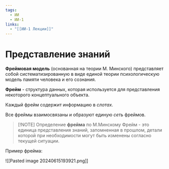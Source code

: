 ```yaml
---
tags:
  - ИИ
  - ИИ-1
links:
  - "[[ИИ-1 Лекции]]"
---
```

# Представление знаний

**Фреймовая модель** (основанная на теории М. Минского) представляет собой систематизированную в виде единой теории психологическую модель памяти человека и его сознания.

**Фрейм** - структура данных, которая используется для представления некоторого концептуального объекта.

Каждый фрейм содержит информацию в *слотах*.

Все фреймы взаимосвязаны и образуют единую *сеть* фреймов.

>[!NOTE] Определение **фрейма** по М.Минскому
>Фрейм - это единица представления знаний, запомненная в прошлом, детали которой при необходимости могут быть изменены согласно текущей ситуации.

Пример фрейма:

![[Pasted image 20240615193921.png]]